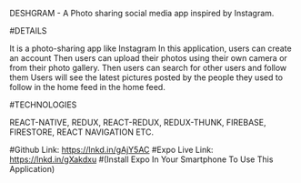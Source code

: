 DESHGRAM - A Photo sharing social media app inspired by Instagram.

#DETAILS

It is a photo-sharing app like Instagram
In this application, users can create an account
Then users can upload their photos using their own camera or from their photo gallery.
Then users can search for other users and follow them
Users will see the latest pictures posted by the people they used to follow in the home feed in the home feed.

#TECHNOLOGIES

REACT-NATIVE, 
REDUX, 
REACT-REDUX, 
REDUX-THUNK, 
FIREBASE, 
FIRESTORE, 
REACT NAVIGATION ETC.

#Github Link: https://lnkd.in/gAjY5AC
#Expo Live Link: https://lnkd.in/gXakdxu
#(Install Expo In Your Smartphone To Use This Application)
